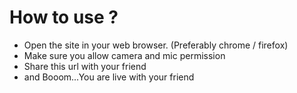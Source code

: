 # How to use ? 
- Open the site in your web browser. (Preferably chrome / firefox) <br>
- Make sure you allow camera and mic permission <br>
- Share this url with your friend <br>
- and Booom...You are live with your friend <br>
